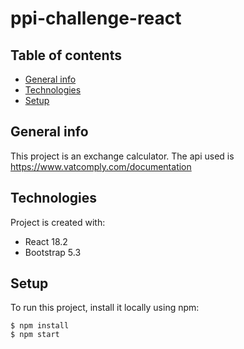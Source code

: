 # ppi-challenge-react

## Table of contents
* [General info](#general-info)
* [Technologies](#technologies)
* [Setup](#setup)

## General info
This project is an exchange calculator. The api used is https://www.vatcomply.com/documentation
	
## Technologies
Project is created with:
* React 18.2
* Bootstrap 5.3
	
## Setup
To run this project, install it locally using npm:

```
$ npm install
$ npm start
```

